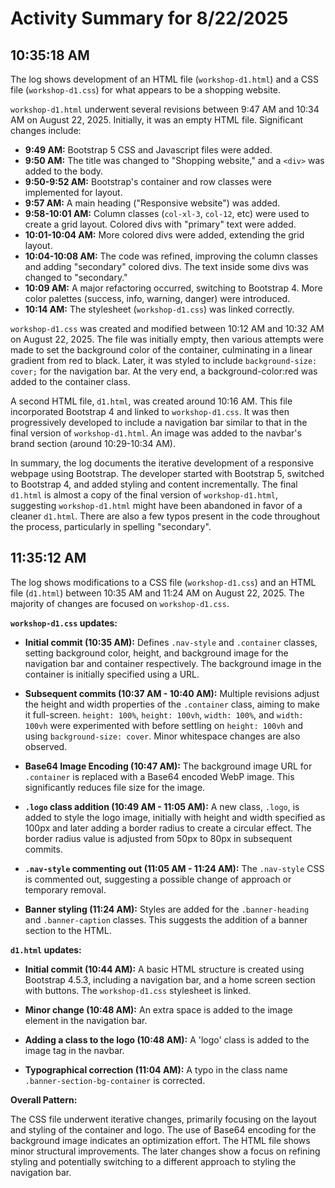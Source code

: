 # Activity Summary for 8/22/2025

## 10:35:18 AM
The log shows development of an HTML file (`workshop-d1.html`) and a CSS file (`workshop-d1.css`) for what appears to be a shopping website.

`workshop-d1.html` underwent several revisions between 9:47 AM and 10:34 AM on August 22, 2025.  Initially, it was an empty HTML file.  Significant changes include:

* **9:49 AM:** Bootstrap 5 CSS and Javascript files were added.
* **9:50 AM:** The title was changed to "Shopping website," and a `<div>` was added to the body.
* **9:50-9:52 AM:** Bootstrap's container and row classes were implemented for layout.
* **9:57 AM:**  A main heading ("Responsive website") was added.
* **9:58-10:01 AM:** Column classes (`col-xl-3`, `col-12`, etc) were used to create a grid layout.  Colored divs with "primary" text were added.
* **10:01-10:04 AM:** More colored divs were added, extending the grid layout.
* **10:04-10:08 AM:** The code was refined, improving the column classes and adding "secondary" colored divs.  The text inside some divs was changed to "secondary."
* **10:09 AM:** A major refactoring occurred, switching to Bootstrap 4.  More color palettes (success, info, warning, danger) were introduced.
* **10:14 AM:**  The stylesheet (`workshop-d1.css`) was linked correctly.


`workshop-d1.css` was created and modified between 10:12 AM and 10:32 AM on August 22, 2025.  The file was initially empty, then various attempts were made to set the background color of the container, culminating in a linear gradient from red to black.  Later, it was styled to include  `background-size: cover;` for the navigation bar. At the very end,  a background-color:red was added to the container class.

A second HTML file, `d1.html`, was created around 10:16 AM.  This file incorporated Bootstrap 4 and linked to `workshop-d1.css`.  It was then progressively developed to include a navigation bar similar to that in the final version of `workshop-d1.html`.  An image was added to the navbar's brand section (around 10:29-10:34 AM).

In summary, the log documents the iterative development of a responsive webpage using Bootstrap. The developer started with Bootstrap 5, switched to Bootstrap 4, and added styling and content incrementally.  The final `d1.html` is almost a copy of the final version of `workshop-d1.html`, suggesting `workshop-d1.html` might have been abandoned in favor of a cleaner `d1.html`.  There are also a few typos present in the code throughout the process, particularly in spelling "secondary".


## 11:35:12 AM
The log shows modifications to a CSS file (`workshop-d1.css`) and an HTML file (`d1.html`) between 10:35 AM and 11:24 AM on August 22, 2025.  The majority of changes are focused on `workshop-d1.css`.

**`workshop-d1.css` updates:**

* **Initial commit (10:35 AM):** Defines `.nav-style` and `.container` classes, setting background color, height, and background image for the navigation bar and container respectively.  The background image in the container is initially specified using a URL.

* **Subsequent commits (10:37 AM - 10:40 AM):**  Multiple revisions adjust the height and width properties of the `.container` class, aiming to make it full-screen.  `height: 100%`, `height: 100vh`, `width: 100%`, and `width: 100vh` were experimented with before settling on `height: 100vh` and using `background-size: cover`.  Minor whitespace changes are also observed.

* **Base64 Image Encoding (10:47 AM):** The background image URL for `.container` is replaced with a Base64 encoded WebP image.  This significantly reduces file size for the image.

* **`.logo` class addition (10:49 AM - 11:05 AM):**  A new class, `.logo`, is added to style the logo image, initially with height and width specified as 100px and later adding a border radius to create a circular effect.  The border radius value is adjusted from 50px to 80px in subsequent commits.

* **`.nav-style` commenting out (11:05 AM - 11:24 AM):** The `.nav-style` CSS is commented out, suggesting a possible change of approach or temporary removal.

* **Banner styling (11:24 AM):**  Styles are added for the `.banner-heading` and `.banner-caption` classes.  This suggests the addition of a banner section to the HTML.


**`d1.html` updates:**

* **Initial commit (10:44 AM):**  A basic HTML structure is created using Bootstrap 4.5.3, including a navigation bar, and a home screen section with buttons.  The `workshop-d1.css` stylesheet is linked.

* **Minor change (10:48 AM):** An extra space is added to the image element in the navigation bar.

* **Adding a class to the logo (10:48 AM):** A 'logo' class is added to the image tag in the navbar.

* **Typographical correction (11:04 AM):** A typo in the class name `.banner-section-bg-container` is corrected.


**Overall Pattern:**

The CSS file underwent iterative changes, primarily focusing on the layout and styling of the container and logo.  The use of Base64 encoding for the background image indicates an optimization effort.  The HTML file shows minor structural improvements. The later changes show a focus on refining styling and potentially switching to a different approach to styling the navigation bar.

